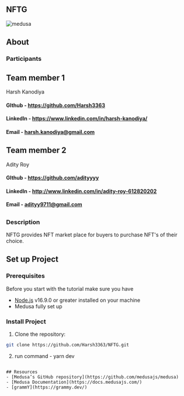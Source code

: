## NFTG
![medusa](https://user-images.githubusercontent.com/72756692/196262305-9b28eafe-1cc4-48c2-928b-d57c46c896c7.png)


## About

### Participants

## Team member 1
Harsh Kanodiya
#### GIthub - https://github.com/Harsh3363

#### LinkedIn - https://www.linkedin.com/in/harsh-kanodiya/

#### Email - harsh.kanodiya@gmail.com
## Team member 2
Adity Roy
#### GIthub - https://github.com/adityyyy

#### LinkedIn - http://www.linkedin.com/in/adity-roy-612820202

#### Email - adityy9711@gmail.com
## 

### Description

NFTG provides NFT market place for buyers to purchase NFT's of their choice.


## Set up Project

### Prerequisites
Before you start with the tutorial make sure you have

- [Node.js](https://nodejs.org/en/) v16.9.0 or greater installed on your machine
- Medusa fully set up


### Install Project

1. Clone the repository:
```bash
git clone https://github.com/Harsh3363/NFTG.git
```
2. run command -  yarn dev 

```

## Resources
- [Medusa’s GitHub repository](https://github.com/medusajs/medusa)
- [Medusa Documentation](https://docs.medusajs.com/)
- [grammY](https://grammy.dev/)
